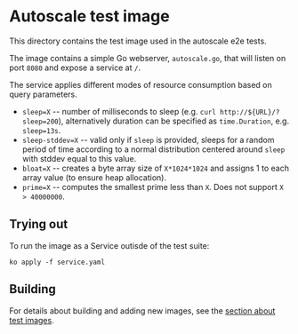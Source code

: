 # Autoscale test image

This directory contains the test image used in the autoscale e2e tests.

The image contains a simple Go webserver, `autoscale.go`, that will
listen on port `8080` and expose a service at `/`.

The service applies different modes of resource consumption based on 
query parameters.

- `sleep=X` -- number of milliseconds to sleep (e.g.
  `curl http://${URL}/?sleep=200`), alternatively duration can be specified
  as `time.Duration`, e.g. `sleep=13s`.
- `sleep-stddev=X` -- valid only if `sleep` is provided, sleeps for a random
   period of time according to a normal distribution centered around `sleep`
   with stddev equal to this value.
- `bloat=X` -- creates a byte array size of `X*1024*1024` and assigns 1 to
  each array value (to ensure heap allocation).
- `prime=X` -- computes the smallest prime less than `X`.
  Does not support `X > 40000000`.

## Trying out

To run the image as a Service outisde of the test suite:

`ko apply -f service.yaml`

## Building

For details about building and adding new images, see the
[section about test images](/test/README.md#test-images).
